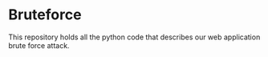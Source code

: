 # Bruteforce
This repository holds all the python code that describes our web application brute force attack.

